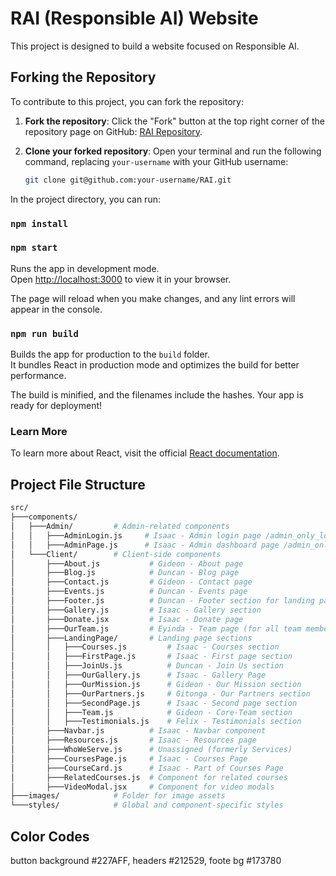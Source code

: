 # RAI (Responsible AI) Website

This project is designed to build a website focused on Responsible AI.

## Forking the Repository

To contribute to this project, you can fork the repository:

1. **Fork the repository**: Click the "Fork" button at the top right corner of the repository page on GitHub: [RAI Repository](https://github.com/iSaacSigei/RAI.git).

2. **Clone your forked repository**:
   Open your terminal and run the following command, replacing `your-username` with your GitHub username:

   ```bash
   git clone git@github.com:your-username/RAI.git

In the project directory, you can run:
### `npm install`
### `npm start`

Runs the app in development mode.  
Open [http://localhost:3000](http://localhost:3000) to view it in your browser.

The page will reload when you make changes, and any lint errors will appear in the console.

### `npm run build`

Builds the app for production to the `build` folder.  
It bundles React in production mode and optimizes the build for better performance.

The build is minified, and the filenames include the hashes. Your app is ready for deployment!

### Learn More

To learn more about React, visit the official [React documentation](https://reactjs.org/).

## Project File Structure

```bash
src/
├───components/
│   ├───Admin/         # Admin-related components
│   │   ├───AdminLogin.js     # Isaac - Admin login page /admin_only_login
│   │   ├───AdminPage.js      # Isaac - Admin dashboard page /admin_only_dashboard
│   └───Client/        # Client-side components
│       ├───About.js           # Gideon - About page
│       ├───Blog.js            # Duncan - Blog page
│       ├───Contact.js         # Gideon - Contact page
│       ├───Events.js          # Duncan - Events page
│       ├───Footer.js          # Duncan - Footer section for landing page
│       ├───Gallery.js         # Isaac - Gallery section
│       ├───Donate.jsx         # Isaac - Donate page
│       ├───OurTeam.js         # Eyinda - Team page (for all team members including ambassadors)
│       ├───LandingPage/       # Landing page sections
│       │   ├───Courses.js         # Isaac - Courses section
│       │   ├───FirstPage.js       # Isaac - First page section
│       │   ├───JoinUs.js          # Duncan - Join Us section
│       │   ├───OurGallery.js      # Isaac - Gallery Page
│       │   ├───OurMission.js      # Gideon - Our Mission section
│       │   ├───OurPartners.js     # Gitonga - Our Partners section
│       │   ├───SecondPage.js      # Isaac - Second page section
│       │   ├───Team.js            # Gideon - Core-Team section
│       │   ├───Testimonials.js    # Felix - Testimonials section
│       ├───Navbar.js          # Isaac - Navbar component
│       ├───Resources.js       # Isaac - Resources page
│       ├───WhoWeServe.js      # Unassigned (formerly Services)
│       ├───CoursesPage.js     # Isaac - Courses Page
│       ├───CourseCard.js      # Isaac - Part of Courses Page
│       ├───RelatedCourses.js  # Component for related courses
│       ├───VideoModal.jsx     # Component for video modals
├───images/            # Folder for image assets
└───styles/            # Global and component-specific styles

```
## Color Codes
button background #227AFF, headers #212529, foote bg #173780